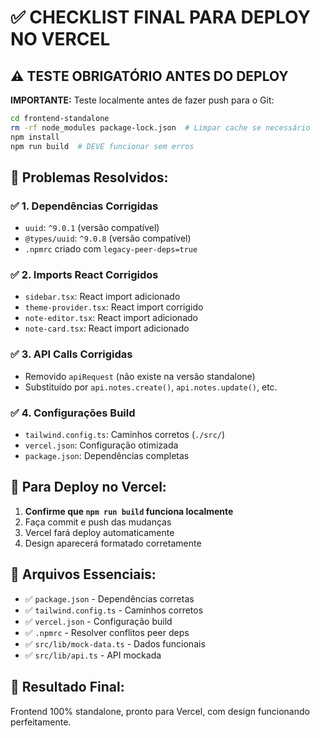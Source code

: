 # ✅ CHECKLIST FINAL PARA DEPLOY NO VERCEL

## ⚠️ TESTE OBRIGATÓRIO ANTES DO DEPLOY

**IMPORTANTE:** Teste localmente antes de fazer push para o Git:

```bash
cd frontend-standalone
rm -rf node_modules package-lock.json  # Limpar cache se necessário
npm install
npm run build  # DEVE funcionar sem erros
```

## 🔧 Problemas Resolvidos:

### ✅ 1. Dependências Corrigidas
- `uuid`: `^9.0.1` (versão compatível)
- `@types/uuid`: `^9.0.8` (versão compatível)
- `.npmrc` criado com `legacy-peer-deps=true`

### ✅ 2. Imports React Corrigidos
- `sidebar.tsx`: React import adicionado
- `theme-provider.tsx`: React import corrigido
- `note-editor.tsx`: React import adicionado
- `note-card.tsx`: React import adicionado

### ✅ 3. API Calls Corrigidas
- Removido `apiRequest` (não existe na versão standalone)
- Substituído por `api.notes.create()`, `api.notes.update()`, etc.

### ✅ 4. Configurações Build
- `tailwind.config.ts`: Caminhos corretos (`./src/`)
- `vercel.json`: Configuração otimizada
- `package.json`: Dependências completas

## 🚀 Para Deploy no Vercel:

1. **Confirme que `npm run build` funciona localmente**
2. Faça commit e push das mudanças
3. Vercel fará deploy automaticamente
4. Design aparecerá formatado corretamente

## 📁 Arquivos Essenciais:
- ✅ `package.json` - Dependências corretas
- ✅ `tailwind.config.ts` - Caminhos corretos
- ✅ `vercel.json` - Configuração build
- ✅ `.npmrc` - Resolver conflitos peer deps
- ✅ `src/lib/mock-data.ts` - Dados funcionais
- ✅ `src/lib/api.ts` - API mockada

## 🎯 Resultado Final:
Frontend 100% standalone, pronto para Vercel, com design funcionando perfeitamente.